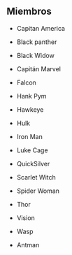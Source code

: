 ## Miembros

* Capitan America
* Black panther
* Black Widow

* Capitán Marvel
* Falcon
* Hank Pym
* Hawkeye
* Hulk
* Iron Man
* Luke Cage
* QuickSilver
* Scarlet Witch
* Spider Woman
* Thor
* Vision
* Wasp
* Antman

